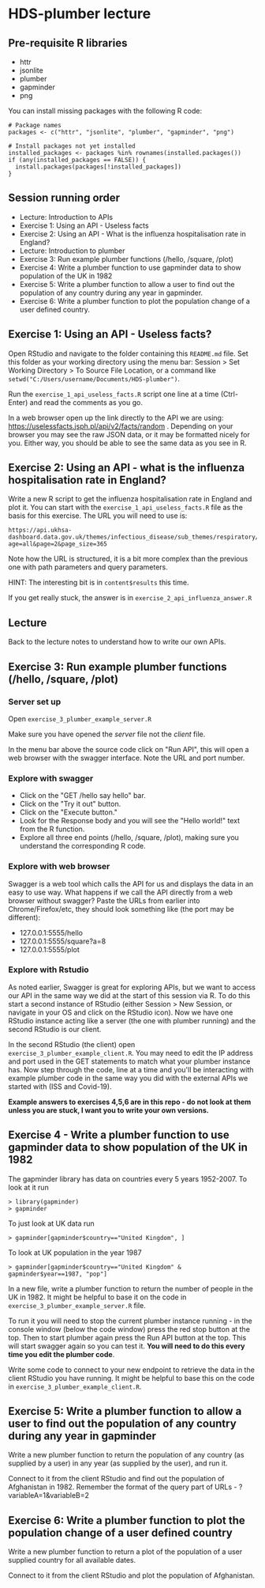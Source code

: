 # HDS-plumber lecture

## Pre-requisite R libraries

- httr
- jsonlite
- plumber
- gapminder
- png

You can install missing packages with the following R code:

    # Package names
    packages <- c("httr", "jsonlite", "plumber", "gapminder", "png")
    
    # Install packages not yet installed
    installed_packages <- packages %in% rownames(installed.packages())
    if (any(installed_packages == FALSE)) {
      install.packages(packages[!installed_packages])
    }

## Session running order

- Lecture: Introduction to APIs
- Exercise 1: Using an API - Useless facts
- Exercise 2: Using an API - What is the influenza hospitalisation rate in England?
- Lecture: Introduction to plumber
- Exercise 3: Run example plumber functions (/hello, /square, /plot)
- Exercise 4: Write a plumber function to use gapminder data to show population of the UK in 1982
- Exercise 5: Write a plumber function to allow a user to find out the population of any country during any year in gapminder.
- Exercise 6: Write a plumber function to plot the population change of a user defined country.

## Exercise 1: Using an API - Useless facts?

Open RStudio and navigate to the folder containing this `README.md` file. Set this folder as your working directory using the menu bar: Session > Set Working Directory > To Source File Location, or a command like `setwd("C:/Users/username/Documents/HDS-plumber")`.

Run the `exercise_1_api_useless_facts.R` script one line at a time (Ctrl-Enter) and read the comments as you go.

In a web browser open up the link directly to the API we are using: https://uselessfacts.jsph.pl/api/v2/facts/random . Depending on your browser you may see the raw JSON data, or it may be formatted nicely for you. Either way, you should be able to see the same data as you see in R.

## Exercise 2: Using an API - what is the influenza hospitalisation rate in England?

Write a new R script to get the influenza hospitalisation rate in England and plot it.
You can start with the `exercise_1_api_useless_facts.R` file as the basis for this exercise.
The URL you will need to use is:

    https://api.ukhsa-dashboard.data.gov.uk/themes/infectious_disease/sub_themes/respiratory/topics/Influenza/geography_types/Nation/geographies/England/metrics/influenza_healthcare_hospitalAdmissionRateByWeek?age=all&page=2&page_size=365

Note how the URL is structured, it is a bit more complex than the previous one with path parameters and query parameters.

HINT: The interesting bit is in `content$results` this time.

If you get really stuck, the answer is in `exercise_2_api_influenza_answer.R`

## Lecture

Back to the lecture notes to understand how to write our own APIs.

## Exercise 3: Run example plumber functions (/hello, /square, /plot)

### Server set up

Open `exercise_3_plumber_example_server.R`

Make sure you have opened the *server* file not the *client* file.

In the menu bar above the source code click on "Run API", this will open a web
browser with the swagger interface. Note the URL and port number. 

### Explore with swagger

- Click on the "GET /hello say hello" bar.
- Click on the "Try it out" button.
- Click on the "Execute button."
- Look for the Response body and you will see the "Hello world!" text from the R function.
- Explore all three end points (/hello, /square, /plot), making sure you
    understand the corresponding R code.

### Explore with web browser

Swagger is a web tool which calls the API for us and displays the data in an easy
to use way. What happens if we call the API directly from a web browser without
swagger? Paste the URLs from earlier into Chrome/Firefox/etc, they should look
something like (the port may be different):

- 127.0.0.1:5555/hello
- 127.0.0.1:5555/square?a=8
- 127.0.0.1:5555/plot

### Explore with Rstudio

As noted earlier, Swagger is great for exploring APIs, but we want to access our
API in the same way we did at the start of this session via R. To do this start
a second instance of RStudio (either Session > New Session, or navigate in your
OS and click on the RStudio icon). Now we have one RStudio instance acting like
a server (the one with plumber running) and the second RStudio is our client.

In the second RStudio (the client) open `exercise_3_plumber_example_client.R`.
You may need to edit the IP address and port used in the GET statements to match
what your plumber instance has. Now step through the code, line at a time and
you'll be interacting with example plumber code in the same way you did with the
external APIs we started with (ISS and Covid-19).

**Example answers to exercises 4,5,6 are in this repo - do not look at them unless you are stuck,
I want you to write your own versions.**

## Exercise 4 - Write a plumber function to use gapminder data to show population of the UK in 1982

The gapminder library has data on countries every 5 years 1952-2007. To look at it run

    > library(gapminder)
    > gapminder

To just look at UK data run

    > gapminder[gapminder$country=="United Kingdom", ]

To look at UK population in the year 1987

    > gapminder[gapminder$country=="United Kingdom" & gapminder$year==1987, "pop"]

In a new file, write a plumber function to return the number of people in the UK
in 1982. It might be helpful to base it on the code in
`exercise_3_plumber_example_server.R` file.

To run it you will need to stop the current plumber instance running - in the
console window (below the code window) press the red stop button at the top.
Then to start plumber again press the Run API button at the top. This will start
swagger again so you can test it. **You will need to do this every time you edit
the plumber code**.

Write some code to connect to your new endpoint to retrieve the data in the
client RStudio you have running. It might be helpful to base this on the code in
`exercise_3_plumber_example_client.R`.

## Exercise 5: Write a plumber function to allow a user to find out the population of any country during any year in gapminder

Write a new plumber function to return the population of any country (as
supplied by a user) in any year (as supplied by the user), and run it.

Connect to it from the client RStudio and find out the population of Afghanistan
in 1982. Remember the format of the query part of URLs - ?variableA=1&variableB=2

## Exercise 6: Write a plumber function to plot the population change of a user defined country

Write a new plumber function to return a plot of the population of a user
supplied country for all available dates.

Connect to it from the client RStudio and plot the population of Afghanistan.

